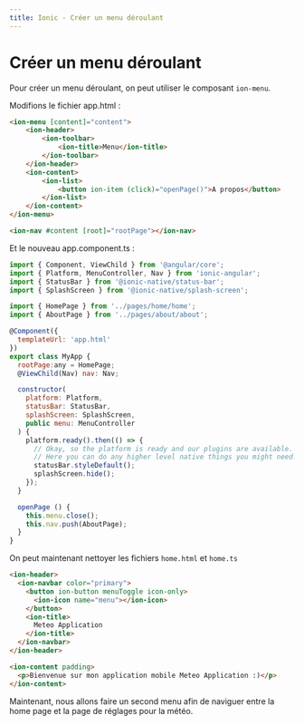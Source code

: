 ```yaml
---
title: Ionic - Créer un menu déroulant
---
```


# Créer un menu déroulant

Pour créer un menu déroulant, on peut utiliser le composant ```ion-menu```.

Modifions le fichier app.html :

```html
<ion-menu [content]="content">
    <ion-header>
        <ion-toolbar>
            <ion-title>Menu</ion-title>
        </ion-toolbar>
    </ion-header>
    <ion-content>
        <ion-list>
            <button ion-item (click)="openPage()">A propos</button>
        </ion-list>
    </ion-content>
</ion-menu>

<ion-nav #content [root]="rootPage"></ion-nav>
```

Et le nouveau app.component.ts :

```js
import { Component, ViewChild } from '@angular/core';
import { Platform, MenuController, Nav } from 'ionic-angular';
import { StatusBar } from '@ionic-native/status-bar';
import { SplashScreen } from '@ionic-native/splash-screen';

import { HomePage } from '../pages/home/home';
import { AboutPage } from '../pages/about/about';

@Component({
  templateUrl: 'app.html'
})
export class MyApp {
  rootPage:any = HomePage;
  @ViewChild(Nav) nav: Nav;

  constructor(
    platform: Platform,
    statusBar: StatusBar,
    splashScreen: SplashScreen,
    public menu: MenuController
  ) {
    platform.ready().then(() => {
      // Okay, so the platform is ready and our plugins are available.
      // Here you can do any higher level native things you might need.
      statusBar.styleDefault();
      splashScreen.hide();
    });
  }

  openPage () {
    this.menu.close();
    this.nav.push(AboutPage);
  }
}
```

On peut maintenant nettoyer les fichiers ```home.html``` et ```home.ts```

```html
<ion-header>
  <ion-navbar color="primary">
    <button ion-button menuToggle icon-only>
      <ion-icon name="menu"></ion-icon>
    </button>
    <ion-title>
      Meteo Application
    </ion-title>
  </ion-navbar>
</ion-header>

<ion-content padding>
  <p>Bienvenue sur mon application mobile Meteo Application :)</p>
</ion-content>
```

Maintenant, nous allons faire un second menu afin de naviguer entre la home page et la page de réglages pour la météo.
